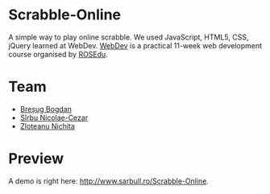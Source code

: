Scrabble-Online
===============

A simple way to play online scrabble. We used JavaScript, HTML5, CSS, jQuery learned at WebDev. 
<a href="http://webdev.rosedu.prg">WebDev</a> is a practical 11-week web development course organised by <a href="http://rosedu.prg">ROSEdu</a>.

Team
===============

- <a href="https://www.facebook.com/bogdan.bresug">Breșug Bogdan</a>
- <a href="https://www.facebook.com/sarbull">Sîrbu Nicolae-Cezar</a>
- <a href="https://www.facebook.com/nichita.zloteanu">Zloteanu Nichita</a>

Preview
===============
A demo is right here: <a href="http://www.sarbull.ro/Scrabble-Online">http://www.sarbull.ro/Scrabble-Online</a>.

